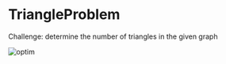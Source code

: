 # TriangleProblem

Challenge: determine the number of triangles in the given graph

![optim](https://user-images.githubusercontent.com/10800878/189033465-ae169f07-b8bd-4d98-85ed-3a6188985144.svg)
